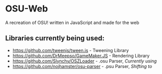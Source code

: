# OSU-Web

A recreation of OSU! written in JavaScript and made for the web
  

## Libraries currently being used:
 - https://github.com/tweenjs/tween.js - Tweening Library
 - https://github.com/DrMeepso/GameMaker.JS - Rendering Library
 - https://github.com/Slynchy/OSZLoader - .osu Parser, *Currently using*
 - https://github.com/nojhamster/osu-parser - .psu Parser, *Shifting to*

